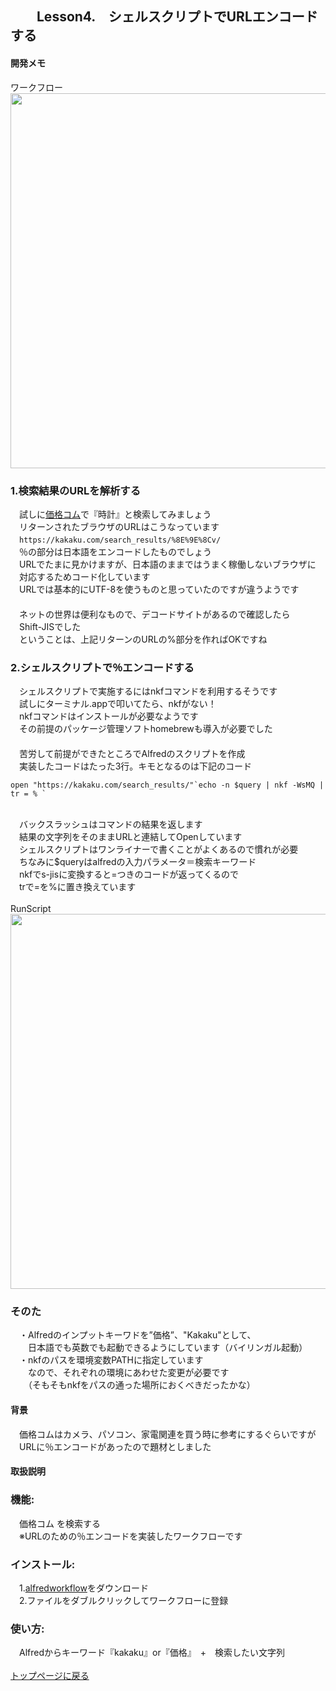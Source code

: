 ## 　　Lesson4.　シェルスクリプトでURLエンコードする
#### 開発メモ
ワークフロー
<br><img width="600" src="https://user-images.githubusercontent.com/40127279/126853658-61b24681-679d-44c6-9026-a83834ad9570.png">

### 1.検索結果のURLを解析する
　試しに[価格コム](https://kakaku.com)で『時計』と検索してみましょう
<br>　リターンされたブラウザのURLはこうなっています
<br>　`https://kakaku.com/search_results/%8E%9E%8Cv/`
<br>　％の部分は日本語をエンコードしたものでしょう
<br>　URLでたまに見かけますが、日本語のままではうまく稼働しないブラウザに
<br>　対応するためコード化しています
<br>　URLでは基本的にUTF-8を使うものと思っていたのですが違うようです
<br>　
<br>　ネットの世界は便利なもので、デコードサイトがあるので確認したら
<br>　Shift-JISでした
<br>　ということは、上記リターンのURLの%部分を作ればOKですね
### 2.シェルスクリプトで％エンコードする
　シェルスクリプトで実施するにはnkfコマンドを利用するそうです
<br>　試しにターミナル.appで叩いてたら、nkfがない！
<br>　nkfコマンドはインストールが必要なようです
<br>　その前提のパッケージ管理ソフトhomebrewも導入が必要でした
<br>　
<br>　苦労して前提ができたところでAlfredのスクリプトを作成
<br>　実装したコードはたった3行。キモとなるのは下記のコード
```　
open "https://kakaku.com/search_results/"`echo -n $query | nkf -WsMQ | tr = % ` 
```
<br>　バックスラッシュはコマンドの結果を返します
<br>　結果の文字列をそのままURLと連結してOpenしています
<br>　シェルスクリプトはワンライナーで書くことがよくあるので慣れが必要
<br>　ちなみに$queryはalfredの入力パラメータ＝検索キーワード
<br>　nkfでs-jisに変換すると=つきのコードが返ってくるので
<br>　trで=を%に置き換えています
<br>
<br>RunScript
<img width="600"  src="https://user-images.githubusercontent.com/40127279/126853672-82bf5f0b-ad54-4b0d-adbc-5dedab57458c.png">

### そのた
　・Alfredのインプットキーワドを”価格”、"Kakaku"として、
<br>　　日本語でも英数でも起動できるようにしています（バイリンガル起動）
<br>　・nkfのパスを環境変数PATHに指定しています
<br>　　なので、それぞれの環境にあわせた変更が必要です　
<br>　　（そもそもnkfをパスの通った場所におくべきだったかな）
#### 背景
　価格コムはカメラ、パソコン、家電関連を買う時に参考にするぐらいですが
<br>　URLに％エンコードがあったので題材としました　

#### 取扱説明
### 機能:
　価格コム	を検索する
<br>　※URLのための％エンコードを実装したワークフローです
### インストール:
　1.[alfredworkflow](https://github.com/KitanoTamotsu/kakaku.comKeywordSearch/releases/download/1.1/kakaku.com.KeywordSearch.alfredworkflow.zip)をダウンロード 
<br>　2.ファイルをダブルクリックしてワークフローに登録
### 使い方:
　Alfredからキーワード『kakaku』or『価格』　+　検索したい文字列
<br>
<br>
[トップページに戻る](https://kitanotamotsu.github.io/)

